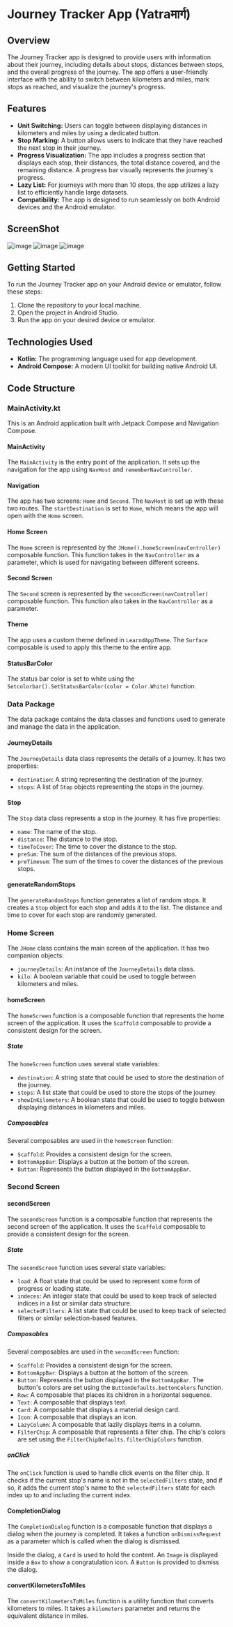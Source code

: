 # Journey Tracker App (Yatraमार्ग)

## Overview
The Journey Tracker app is designed to provide users with information about their journey, including details about stops, distances between stops, and the overall progress of the journey. The app offers a user-friendly interface with the ability to switch between kilometers and miles, mark stops as reached, and visualize the journey's progress.

## Features
- **Unit Switching:** Users can toggle between displaying distances in kilometers and miles by using a dedicated button.
- **Stop Marking:** A button allows users to indicate that they have reached the next stop in their journey.
- **Progress Visualization:** The app includes a progress section that displays each stop, their distances, the total distance covered, and the remaining distance. A progress bar visually represents the journey's progress.
- **Lazy List:** For journeys with more than 10 stops, the app utilizes a lazy list to efficiently handle large datasets.
- **Compatibility:** The app is designed to run seamlessly on both Android devices and the Android emulator.

## ScreenShot
![image](https://github.com/DIvineJMd/YatraMarg/assets/101663425/e55b748b-f058-409b-8f2f-9ac242137430)
![image](https://github.com/DIvineJMd/YatraMarg/assets/101663425/62e7dea0-49f8-46ce-a564-00381210280e)
![image](https://github.com/DIvineJMd/YatraMarg/assets/101663425/e71f421f-bfed-4f08-b452-34c7be140923)


## Getting Started
To run the Journey Tracker app on your Android device or emulator, follow these steps:
1. Clone the repository to your local machine.
2. Open the project in Android Studio.
3. Run the app on your desired device or emulator.

## Technologies Used
- **Kotlin:** The programming language used for app development.
- **Android Compose:** A modern UI toolkit for building native Android UI.

## Code Structure
### MainActivity.kt
This is an Android application built with Jetpack Compose and Navigation Compose.

#### MainActivity
The `MainActivity` is the entry point of the application. It sets up the navigation for the app using `NavHost` and `rememberNavController`.

#### Navigation
The app has two screens: `Home` and `Second`. The `NavHost` is set up with these two routes. The `startDestination` is set to `Home`, which means the app will open with the `Home` screen.

#### Home Screen
The `Home` screen is represented by the `JHome().homeScreen(navController)` composable function. This function takes in the `NavController` as a parameter, which is used for navigating between different screens.

#### Second Screen
The `Second` screen is represented by the `secondScreen(navController)` composable function. This function also takes in the `NavController` as a parameter.

#### Theme
The app uses a custom theme defined in `LearndAppTheme`. The `Surface` composable is used to apply this theme to the entire app.

#### StatusBarColor
The status bar color is set to white using the `Setcolorbar().SetStatusBarColor(color = Color.White)` function.

### Data Package
The data package contains the data classes and functions used to generate and manage the data in the application.

#### JourneyDetails
The `JourneyDetails` data class represents the details of a journey. It has two properties:
- `destination`: A string representing the destination of the journey.
- `stops`: A list of `Stop` objects representing the stops in the journey.

#### Stop
The `Stop` data class represents a stop in the journey. It has five properties:
- `name`: The name of the stop.
- `distance`: The distance to the stop.
- `timeToCover`: The time to cover the distance to the stop.
- `preSum`: The sum of the distances of the previous stops.
- `preTimesum`: The sum of the times to cover the distances of the previous stops.

#### generateRandomStops
The `generateRandomStops` function generates a list of random stops. It creates a `Stop` object for each stop and adds it to the list. The distance and time to cover for each stop are randomly generated.

### Home Screen
The `JHome` class contains the main screen of the application. It has two companion objects:
- `journeyDetails`: An instance of the `JourneyDetails` data class.
- `kilo`: A boolean variable that could be used to toggle between kilometers and miles.

#### homeScreen
The `homeScreen` function is a composable function that represents the home screen of the application. It uses the `Scaffold` composable to provide a consistent design for the screen.

##### State
The `homeScreen` function uses several state variables:
- `destination`: A string state that could be used to store the destination of the journey.
- `stops`: A list state that could be used to store the stops of the journey.
- `showInKilometers`: A boolean state that could be used to toggle between displaying distances in kilometers and miles.

##### Composables
Several composables are used in the `homeScreen` function:
- `Scaffold`: Provides a consistent design for the screen.
- `BottomAppBar`: Displays a button at the bottom of the screen.
- `Button`: Represents the button displayed in the `BottomAppBar`.

### Second Screen
#### secondScreen
The `secondScreen` function is a composable function that represents the second screen of the application. It uses the `Scaffold` composable to provide a consistent design for the screen.

##### State
The `secondScreen` function uses several state variables:
- `load`: A float state that could be used to represent some form of progress or loading state.
- `indeces`: An integer state that could be used to keep track of selected indices in a list or similar data structure.
- `selectedFilters`: A list state that could be used to keep track of selected filters or similar selection-based features.

##### Composables
Several composables are used in the `secondScreen` function:
- `Scaffold`: Provides a consistent design for the screen.
- `BottomAppBar`: Displays a button at the bottom of the screen.
- `Button`: Represents the button displayed in the `BottomAppBar`. The button's colors are set using the `ButtonDefaults.buttonColors` function.
- `Row`: A composable that places its children in a horizontal sequence.
- `Text`: A composable that displays text.
- `Card`: A composable that displays a material design card.
- `Icon`: A composable that displays an icon.
- `LazyColumn`: A composable that lazily displays items in a column.
- `FilterChip`: A composable that represents a filter chip. The chip's colors are set using the `FilterChipDefaults.filterChipColors` function.

##### onClick
The `onClick` function is used to handle click events on the filter chip. It checks if the current stop's name is not in the `selectedFilters` state, and if so, it adds the current stop's name to the `selectedFilters` state for each index up to and including the current index.

#### CompletionDialog
The `CompletionDialog` function is a composable function that displays a dialog when the journey is completed. It takes a function `onDismissRequest` as a parameter which is called when the dialog is dismissed.

Inside the dialog, a `Card` is used to hold the content. An `Image` is displayed inside a `Box` to show a congratulation icon. A `Button` is provided to dismiss the dialog.

#### convertKilometersToMiles
The `convertKilometersToMiles` function is a utility function that converts kilometers to miles. It takes a `kilometers` parameter and returns the equivalent distance in miles.

